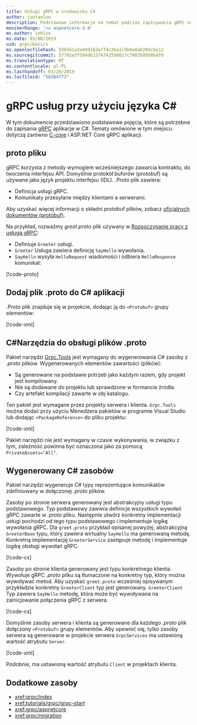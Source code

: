 ```yaml
---
title: Usługi gRPC w środowisku C#
author: juntaoluo
description: Podstawowe informacje na temat podczas zapisywania gRPC usług za pomocą C#.
monikerRange: '>= aspnetcore-3.0'
ms.author: johluo
ms.date: 03/08/2019
uid: grpc/basics
ms.openlocfilehash: 936561a3ad04183aff4c3ba1c9b0e8ab20dcbe12
ms.sourcegitcommit: 57792e5f594db1574742588017c708350958bdf0
ms.translationtype: MT
ms.contentlocale: pl-PL
ms.lasthandoff: 03/20/2019
ms.locfileid: "58264773"
---
```

# <a name="grpc-services-with-c"></a>gRPC usług przy użyciu języka C\#

W tym dokumencie przedstawiono podstawowe pojęcia, które są potrzebne do zapisania [gRPC](https://grpc.io/docs/guides/) aplikacje w C#. Tematy omówione w tym miejscu dotyczą zarówno [C-core](https://grpc.io/blog/grpc-stacks) i ASP.NET Core gRPC aplikacji.

## <a name="proto-file"></a>proto pliku

gRPC korzysta z metody wymogiem wcześniejszego zawarcia kontraktu, do tworzenia interfejsu API. Domyślnie protokół buforów (protobuf) są używane jako język projektu interfejsu (IDL). *.Proto* plik zawiera:

* Definicja usługi gRPC.
* Komunikaty przesyłane między klientami a serwerami.

Aby uzyskać więcej informacji o składni protobuf plików, zobacz [oficjalnych dokumentów (protobuf)](https://developers.google.com/protocol-buffers/docs/proto3).

Na przykład, rozważmy *greet.proto* plik używany w [Rozpoczynanie pracy z usługą gRPC](xref:tutorials/grpc/grpc-start):

* Definiuje `Greeter` usługi.
* `Greeter` Usługa zawiera definicję `SayHello` wywołania.
* `SayHello` wysyła `HelloRequest` wiadomości i odbiera `HelloResponse` komunikat:

[!code-proto[](~/tutorials/grpc/grpc-start/samples/GrpcStart/Protos/greet.proto)]

## <a name="add-a-proto-file-to-a-c-app"></a>Dodaj plik .proto do C# aplikacji

*.Proto* plik znajduje się w projekcie, dodając ją do `<Protobuf>` grupy elementów:

[!code-xml[](~/tutorials/grpc/grpc-start/samples/GrpcStart/GrpcGreeter.Server/GrpcGreeter.Server.csproj?highlight=2&range=7-10)]

## <a name="c-tooling-support-for-proto-files"></a>C#Narzędzia do obsługi plików .proto

Pakiet narzędzi [Grpc.Tools](https://www.nuget.org/packages/Grpc.Tools/) jest wymagany do wygenerowania C# zasoby z *.proto* plików. Wygenerowanych elementów zawartości (plików):

* Są generowane na podstawie potrzeb jako każdym razem, gdy projekt jest kompilowany.
* Nie są dodawane do projektu lub sprawdzone w formancie źródła.
* Czy artefakt kompilacji zawarte w *obj* katalogu.

Ten pakiet jest wymagane przez projekty serwera i klienta. `Grpc.Tools` można dodać przy użyciu Menedżera pakietów w programie Visual Studio lub dodając `<PackageReference>` do pliku projektu:

[!code-xml[](~/tutorials/grpc/grpc-start/samples/GrpcStart/GrpcGreeter.Server/GrpcGreeter.Server.csproj?highlight=1&range=16)]

Pakiet narzędzi nie jest wymagany w czasie wykonywania, w związku z tym, zależność powinna być oznaczona jako za pomocą `PrivateAssets="All"`.

## <a name="generated-c-assets"></a>Wygenerowany C# zasobów

Pakiet narzędzi wygeneruje C# typy reprezentujące komunikatów zdefiniowany w dołączonej *.proto* plików.

Zasoby po stronie serwera generowany jest abstrakcyjny usługi typu podstawowego. Typ podstawowy zawiera definicje wszystkich wywołań gRPC zawarte w *.proto* pliku. Następnie utwórz konkretny implementacji usługi pochodzi od tego typu podstawowego i implementuje logikę wywołania gRPC. Dla `greet.proto` przykład opisanej powyżej, abstrakcyjną `GreeterBase` typu, który zawiera wirtualny `SayHello` ma generowaną metodę. Konkretną implementację `GreeterService` zastępuje metodę i implementuje logikę obsługi wywołań gRPC.

[!code-cs[](~/tutorials/grpc/grpc-start/samples/GrpcStart/GrpcGreeter.Server/Services/GreeterService.cs?name=snippet)]

Zasoby po stronie klienta generowany jest typu konkretnego klienta. Wywołuje gRPC *.proto* pliku są tłumaczone na konkretny typ, który można wywoływać metod. Aby uzyskać `greet.proto` wcześniej opisywanym przykładzie konkretny `GreeterClient` typ jest generowany. `GreeterClient` Typ zawiera `SayHello` metodę, która może być wywoływana na zainicjowanie połączenia gRPC z serwera.

[!code-cs[](~/tutorials/grpc/grpc-start/samples/GrpcStart/GrpcGreeter.Client/Program.cs?highlight=9-11&name=snippet)]

Domyślnie zasoby serwera i klienta są generowane dla każdego *.proto* plik dołączony `<Protobuf>` grupy elementów. Aby upewnić się, tylko zasoby serwera są generowane w projekcie serwera `GrpcServices` ma ustawioną wartość atrybutu `Server`.

[!code-xml[](~/tutorials/grpc/grpc-start/samples/GrpcStart/GrpcGreeter.Server/GrpcGreeter.Server.csproj?highlight=2&range=7-10)]

Podobnie, ma ustawioną wartość atrybutu `Client` w projektach klienta.

## <a name="additional-resources"></a>Dodatkowe zasoby

* <xref:grpc/index>
* <xref:tutorials/grpc/grpc-start>
* <xref:grpc/aspnetcore>
* <xref:grpc/migration>
